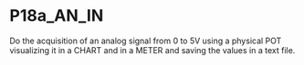 # P18a_AN_IN

Do the acquisition of an analog signal from 0 to 5V using a physical POT visualizing it in a CHART and in a METER and saving the values ​​in a text file.
